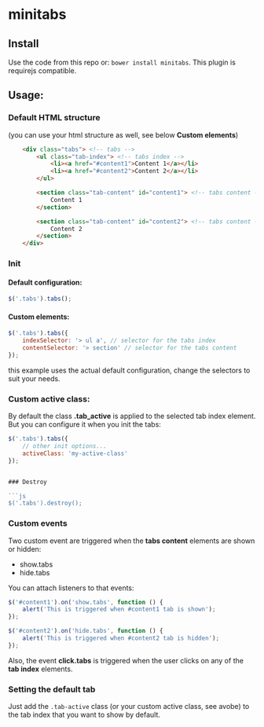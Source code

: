 # minitabs

## Install

Use the code from this repo or: ```bower install minitabs```. This plugin is requirejs compatible.

## Usage:

### Default HTML structure

(you can use your html structure as well, see below **Custom elements**)

```html
    <div class="tabs"> <!-- tabs -->
        <ul class="tab-index"> <!-- tabs index -->
            <li><a href="#content1">Content 1</a></li>
            <li><a href="#content2">Content 2</a></li>
        </ul>

        <section class="tab-content" id="content1"> <!-- tabs content -->
            Content 1
        </section>

        <section class="tab-content" id="content2"> <!-- tabs content -->
            Content 2
        </section>
    </div>
```

### Init

#### Default configuration:
```js
$('.tabs').tabs();
```

#### Custom elements:
```js
$('.tabs').tabs({
    indexSelector: '> ul a', // selector for the tabs index
    contentSelector: '> section' // selector for the tabs content
});
```
this example uses the actual default configuration, change the selectors to suit your needs.

### Custom active class:
By default the class __.tab_active__ is applied to the selected tab index element. But you can configure it when you init the tabs:

```js
$('.tabs').tabs({
    // other init options...
    activeClass: 'my-active-class'
});


### Destroy

```js
$('.tabs').destroy();
```

### Custom events
Two custom event are triggered when the __tabs content__ elements are shown or hidden:

- show.tabs
- hide.tabs

You can attach listeners to that events:

```js
$('#content1').on('show.tabs', function () {
    alert('This is triggered when #content1 tab is shown');
});

$('#content2').on('hide.tabs', function () {
    alert('This is triggered when #content2 tab is hidden');
});
```

Also, the event __click.tabs__ is triggered when the user clicks on any of the __tab index__ elements.

### Setting the default tab

Just add the ```.tab-active``` class (or your custom active class, see avobe) to the tab index that you want to show by default.